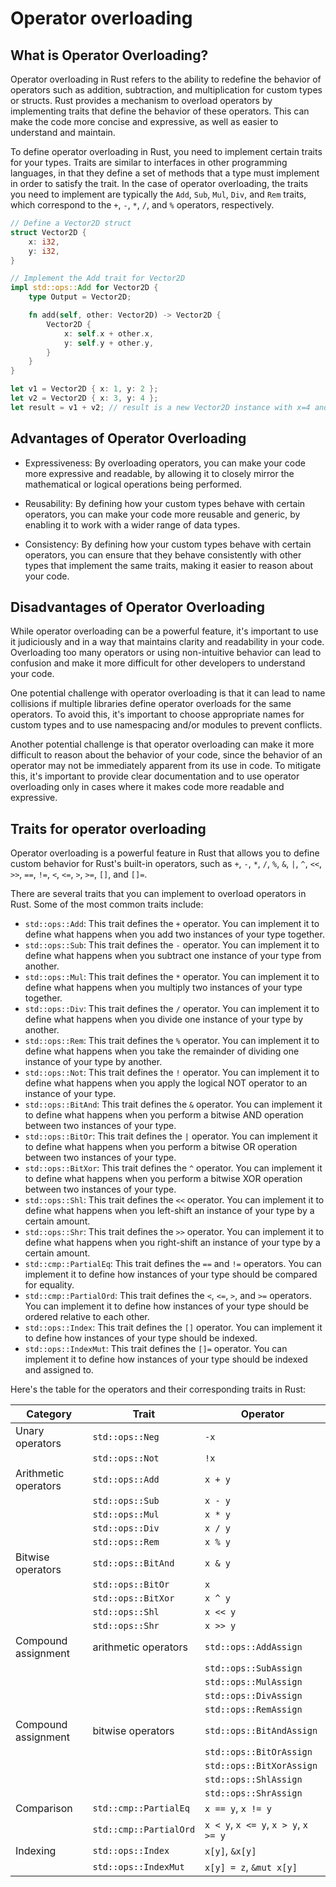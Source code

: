 # Operator overloading

## What is Operator Overloading?

Operator overloading in Rust refers to the ability to redefine the behavior of operators such as addition, subtraction, and multiplication for custom types or structs. Rust provides a mechanism to overload operators by implementing traits that define the behavior of these operators. This can make the code more concise and expressive, as well as easier to understand and maintain.

To define operator overloading in Rust, you need to implement certain traits for your types. Traits are similar to interfaces in other programming languages, in that they define a set of methods that a type must implement in order to satisfy the trait. In the case of operator overloading, the traits you need to implement are typically the `Add`, `Sub`, `Mul`, `Div`, and `Rem` traits, which correspond to the `+`, `-`, `*`, `/`, and `%` operators, respectively.

```rs
// Define a Vector2D struct
struct Vector2D {
    x: i32,
    y: i32,
}

// Implement the Add trait for Vector2D
impl std::ops::Add for Vector2D {
    type Output = Vector2D;

    fn add(self, other: Vector2D) -> Vector2D {
        Vector2D {
            x: self.x + other.x,
            y: self.y + other.y,
        }
    }
}

let v1 = Vector2D { x: 1, y: 2 };
let v2 = Vector2D { x: 3, y: 4 };
let result = v1 + v2; // result is a new Vector2D instance with x=4 and y=6
```

## Advantages of Operator Overloading

- Expressiveness: By overloading operators, you can make your code more expressive and readable, by allowing it to closely mirror the mathematical or logical operations being performed.

- Reusability: By defining how your custom types behave with certain operators, you can make your code more reusable and generic, by enabling it to work with a wider range of data types.

- Consistency: By defining how your custom types behave with certain operators, you can ensure that they behave consistently with other types that implement the same traits, making it easier to reason about your code.

## Disadvantages of Operator Overloading

While operator overloading can be a powerful feature, it's important to use it judiciously and in a way that maintains clarity and readability in your code. Overloading too many operators or using non-intuitive behavior can lead to confusion and make it more difficult for other developers to understand your code.

One potential challenge with operator overloading is that it can lead to name collisions if multiple libraries define operator overloads for the same operators. To avoid this, it's important to choose appropriate names for custom types and to use namespacing and/or modules to prevent conflicts.

Another potential challenge is that operator overloading can make it more difficult to reason about the behavior of your code, since the behavior of an operator may not be immediately apparent from its use in code. To mitigate this, it's important to provide clear documentation and to use operator overloading only in cases where it makes code more readable and expressive.

## Traits for operator overloading

Operator overloading is a powerful feature in Rust that allows you to define custom behavior for Rust's built-in operators, such as `+`, `-`, `*`, `/`, `%`, `&`, `|`, `^`, `<<`, `>>`, `==`, `!=`, `<`, `<=`, `>`, `>=`, `[]`, and `[]=`.

There are several traits that you can implement to overload operators in Rust. Some of the most common traits include:

- `std::ops::Add`: This trait defines the `+` operator. You can implement it to define what happens when you add two instances of your type together.
- `std::ops::Sub`: This trait defines the `-` operator. You can implement it to define what happens when you subtract one instance of your type from another.
- `std::ops::Mul`: This trait defines the `*` operator. You can implement it to define what happens when you multiply two instances of your type together.
- `std::ops::Div`: This trait defines the `/` operator. You can implement it to define what happens when you divide one instance of your type by another.
- `std::ops::Rem`: This trait defines the `%` operator. You can implement it to define what happens when you take the remainder of dividing one instance of your type by another.
- `std::ops::Not`: This trait defines the `!` operator. You can implement it to define what happens when you apply the logical NOT operator to an instance of your type.
- `std::ops::BitAnd`: This trait defines the `&` operator. You can implement it to define what happens when you perform a bitwise AND operation between two instances of your type.
- `std::ops::BitOr`: This trait defines the `|` operator. You can implement it to define what happens when you perform a bitwise OR operation between two instances of your type.
- `std::ops::BitXor`: This trait defines the `^` operator. You can implement it to define what happens when you perform a bitwise XOR operation between two instances of your type.
- `std::ops::Shl`: This trait defines the `<<` operator. You can implement it to define what happens when you left-shift an instance of your type by a certain amount.
- `std::ops::Shr`: This trait defines the `>>` operator. You can implement it to define what happens when you right-shift an instance of your type by a certain amount.
- `std::cmp::PartialEq`: This trait defines the `==` and `!=` operators. You can implement it to define how instances of your type should be compared for equality.
- `std::cmp::PartialOrd`: This trait defines the `<`, `<=`, `>`, and `>=` operators. You can implement it to define how instances of your type should be ordered relative to each other.
- `std::ops::Index`: This trait defines the `[]` operator. You can implement it to define how instances of your type should be indexed.
- `std::ops::IndexMut`: This trait defines the `[]=` operator. You can implement it to define how instances of your type should be indexed and assigned to.

Here's the table for the operators and their corresponding traits in Rust:

| Category             | Trait                  | Operator                             |
| -------------------- | ---------------------- | ------------------------------------ |
| Unary operators      | `std::ops::Neg`        | `-x`                                 |
|                      | `std::ops::Not`        | `!x`                                 |
| Arithmetic operators | `std::ops::Add`        | `x + y`                              |
|                      | `std::ops::Sub`        | `x - y`                              |
|                      | `std::ops::Mul`        | `x * y`                              |
|                      | `std::ops::Div`        | `x / y`                              |
|                      | `std::ops::Rem`        | `x % y`                              |
| Bitwise operators    | `std::ops::BitAnd`     | `x & y`                              |
|                      | `std::ops::BitOr`      | `x`                                  |
|                      | `std::ops::BitXor`     | `x ^ y`                              |
|                      | `std::ops::Shl`        | `x << y`                             |
|                      | `std::ops::Shr`        | `x >> y`                             |
| Compound assignment  | arithmetic operators   | `std::ops::AddAssign`                |
|                      |                        | `std::ops::SubAssign`                |
|                      |                        | `std::ops::MulAssign`                |
|                      |                        | `std::ops::DivAssign`                |
|                      |                        | `std::ops::RemAssign`                |
| Compound assignment  | bitwise operators      | `std::ops::BitAndAssign`             |
|                      |                        | `std::ops::BitOrAssign`              |
|                      |                        | `std::ops::BitXorAssign`             |
|                      |                        | `std::ops::ShlAssign`                |
|                      |                        | `std::ops::ShrAssign`                |
| Comparison           | `std::cmp::PartialEq`  | `x == y`, `x != y`                   |
|                      | `std::cmp::PartialOrd` | `x < y`, `x <= y`, `x > y`, `x >= y` |
| Indexing             | `std::ops::Index`      | `x[y]`, `&x[y]`                      |
|                      | `std::ops::IndexMut`   | `x[y] = z`, `&mut x[y]`              |
